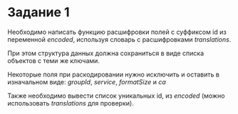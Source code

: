 # Задание 1

Необходимо написать функцию расшифровки полей с суффиксом id из переменной _encoded_, используя словарь с расшифровками _translations_.  

При этом структура данных должна сохраниться в виде списка объектов с теми же ключами.  

Некоторые поля при раскодировании нужно исключить и оставить в изначальном виде: _groupId_, _service_, _formatSize_ и _ca_

Также необходимо вывести список уникальных id, из _encoded_ (можно использовать _translations_ для проверки).

